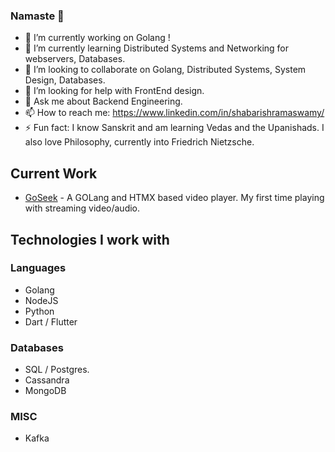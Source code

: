 ### Namaste 👋

- 🔭 I’m currently working on Golang !
- 🌱 I’m currently learning Distributed Systems and Networking for webservers, Databases.
- 👯 I’m looking to collaborate on Golang, Distributed Systems, System Design, Databases.
- 🤔 I’m looking for help with FrontEnd design.
- 💬 Ask me about Backend Engineering.
- 📫 How to reach me: https://www.linkedin.com/in/shabarishramaswamy/
- ⚡ Fun fact: I know Sanskrit and am learning Vedas and the Upanishads. I also love Philosophy, currently into Friedrich Nietzsche.

## Current Work
- [GoSeek](https://github.com/ShabarishRamaswamy/GoSeek) - A GOLang and HTMX based video player. My first time playing with streaming video/audio.

<!--
📈 my github stats

<p align="center"> <img src="https://github-readme-stats.vercel.app/api?username=shabarishramaswamy&show_icons=true&theme=gotham" />
<p align="center"> <img src="https://github-profile-trophy.vercel.app/?username=shabarishramaswamy&theme=nord" />
<p align="center"> <img src="https://github-readme-stats.vercel.app/api/top-langs/?username=shabarishramaswamy" />
-->

## Technologies I work with
### Languages
- Golang
- NodeJS
- Python
- Dart / Flutter

### Databases
- SQL / Postgres.
- Cassandra
- MongoDB

### MISC
- Kafka
